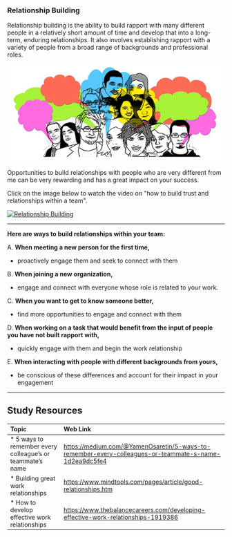 ### **Relationship Building**
Relationship building is the ability to build rapport with many different people in a relatively short amount of time and develop that into a long-term, enduring relationships. It also involves establishing  rapport with a variety of people from a broad range of backgrounds and professional roles.

<img src="images/group-1825503_640.jpg" />

Opportunities to build relationships with people who are very different from me can be very rewarding and has a great impact on your success.


Click on the image below to watch the video on "how to build trust and relationships within a team".

[![Relationship Building](http://img.youtube.com/vi/wtNOq1Bwtt4/0.jpg)](http://www.youtube.com/watch?v=wtNOq1Bwtt4 "Relationship Building")

-----

**Here are ways to build relationships within your team:**

A. **When meeting a new person for the first time,**
- proactively engage them and seek to connect with them

B. **When joining a new organization,**
- engage and connect with everyone whose role is related to your work.

C. **When you want to get to know someone better,**
- find more opportunities to engage and connect with them

D. **When working on a task that would benefit from the input of people you have not built rapport with,**
- quickly engage with them and begin the work relationship

E. **When interacting with people with different backgrounds from yours,**
- be conscious of these differences and account for their impact in your engagement

-------

Study Resources
----------------


| Topic   |  Web Link      |
|:---------|:----------|
| * 5 ways to remember every colleague’s or teammate’s name|https://medium.com/@YamenOsaretin/5-ways-to-remember-every-colleagues-or-teammate-s-name-1d2ea9dc5fe4|
| * Building great work relationships|https://www.mindtools.com/pages/article/good-relationships.htm|
| * How to develop effective work relationships|https://www.thebalancecareers.com/developing-effective-work-relationships-1919386|
